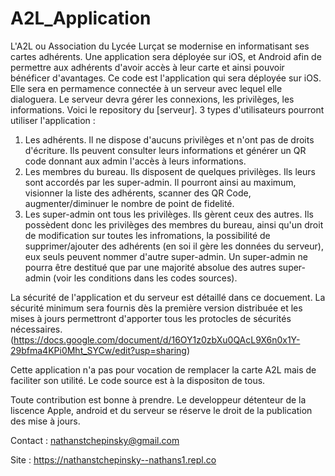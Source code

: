# A2L_Application 
L'A2L ou Association du Lycée Lurçat se modernise en informatisant ses cartes adhérents. Une application sera déployée sur iOS, et Android afin de permettre aux adhérents d'avoir accès à leur carte et ainsi pouvoir bénéficer d'avantages. Ce code est l'application qui sera déployée sur iOS. Elle sera en permamence connectée à un serveur avec lequel elle dialoguera. Le serveur devra gérer les connexions, les privilèges, les informations. Voici le repository du [serveur]. 
3 types d'utilisateurs pourront utiliser l'application : 
1) Les adhérents. Il ne dispose d'aucuns privilèges et n'ont pas de droits d'écriture. Ils peuvent consulter leurs informations et générer un QR code donnant aux admin l'accès à leurs informations. 
2) Les membres du bureau. Ils disposent de quelques privilèges. Ils leurs sont accordés par les super-admin. Il pourront ainsi au maximum, visionner la liste des adhérents, scanner des QR Code, augmenter/diminuer le nombre de point de fidelité.
3) Les super-admin ont tous les privilèges. Ils gèrent ceux des autres. Ils possèdent donc les privilèges des membres du bureau, ainsi qu'un droit de modification sur toutes les infromations, la possibilité de supprimer/ajouter des adhérents (en soi il gère les données du serveur), eux seuls peuvent nommer d'autre super-admin. Un super-admin ne pourra être destitué que par une majorité absolue des autres super-admin (voir les conditions dans les codes sources).

La sécurité de l'application et du serveur est détaillé dans ce docuement. La sécurité minimum sera fournis dès la première version distribuée et les mises à jours permettront d'apporter tous les protocles de sécurités nécessaires. (https://docs.google.com/document/d/16OY1z0zbXu0QAcL9X6n0x1Y-29bfma4KPi0Mht_SYCw/edit?usp=sharing)

Cette application n'a pas pour vocation de remplacer la carte A2L mais de faciliter son utilité. 
Le code source est à la dispositon de tous. 

Toute contribution est bonne à prendre. Le developpeur détenteur de la liscence Apple, android et du serveur se réserve le droit de la publication des mise à jours. 

Contact : nathanstchepinsky@gmail.com 

Site : https://nathanstchepinsky--nathans1.repl.co
